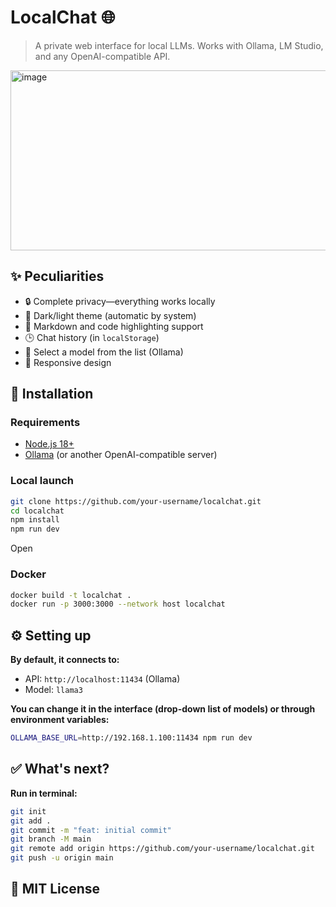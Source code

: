  # LocalChat 🌐

> A private web interface for local LLMs. Works with Ollama, LM Studio, and any OpenAI-compatible API.

<img width="512" height="288" alt="image" src="https://github.com/user-attachments/assets/f6791b92-be74-4fac-b927-47ddef714420" />


## ✨ Peculiarities
- 🔒 Complete privacy—everything works locally
- 🎨 Dark/light theme (automatic by system)
- 📝 Markdown and code highlighting support
- 🕒 Chat history (in `localStorage`)
- 🧠 Select a model from the list (Ollama)
- 📱 Responsive design

## 🚀 Installation

### Requirements
- [Node.js 18+](https://nodejs.org/)
- [Ollama](https://ollama.com/) (or another OpenAI-compatible server)

### Local launch
~~~bash
git clone https://github.com/your-username/localchat.git
cd localchat
npm install
npm run dev
~~~

Open <a href="http://localhost:5173"></a>

### Docker
~~~bash
docker build -t localchat .
docker run -p 3000:3000 --network host localchat
~~~
## ⚙️ Setting up

**By default, it connects to:**

- API: `http://localhost:11434` (Ollama)
- Model: `llama3`

**You can change it in the interface (drop-down list of models) or through environment variables:**
~~~bash
OLLAMA_BASE_URL=http://192.168.1.100:11434 npm run dev
~~~
## ✅ What's next?

**Run in terminal:**
~~~bash
git init
git add .
git commit -m "feat: initial commit"
git branch -M main
git remote add origin https://github.com/your-username/localchat.git
git push -u origin main
~~~
## 📄 MIT License
